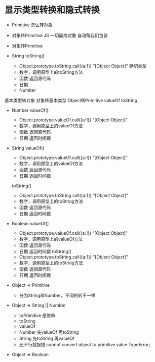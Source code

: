 # 显示类型转换和隐式转换
- Primitive 怎么转对象
- 对象转Primitive
  JS 一切面向对象 自动帮我们包装

- 对象转Primitive

 - String
   toString()
     - Object.prototype.toString.call({a:1})  "[Object Object]"
     确切类型
     - 数字，调用原型上的toString方法
     - 函数  返回源代码
     - 日期  
    - Number


基本类型转对象
对象转基本类型
Object转Primitive  valueOf  toString

- Number
  valueOf()
    - Object.prototype.valueOf.call({a:1})  "[Object Object]"
    - 数字，调用原型上的valueOf方法
    - 函数  返回源代码
    - 日期  返回时间戳
- String
  valueOf()
    - Object.prototype.valueOf.call({a:1})  "[Object Object]"
    - 数字，调用原型上的valueOf方法
    - 函数  返回源代码
    - 日期  返回时间戳

  toString()
    - Object.prototype.toString.call({a:1})  "[Object Object]"
    - 数字，调用原型上的toString方法
    - 函数  返回源代码
    - 日期  返回时间戳
- Boolean
  valueOf()
    - Object.prototype.valueOf.call({a:1})  "[Object Object]"
    - 数字，调用原型上的valueOf方法
    - 函数  返回源代码
    - 日期  返回时间戳
  toString()
    - Object.prototype.toString.call({a:1})  "[Object Object]"
    - 数字，调用原型上的toString方法
    - 函数  返回源代码
    - 日期  返回时间戳


- Object => Primitive

  - 分为String和Number。不同的转不一样

- Object => String || Number
  - toPrimitive 是使命 
  - toString
  - valueOf
  - Number 先valueOf 再toString
  - String 先toString 再valueOf
  - 还不行就报错 cannot convert object to primitive value TypeError;
- Object => Boolean

 

